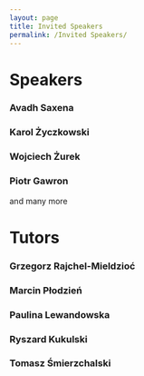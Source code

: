 ```yaml
---
layout: page
title: Invited Speakers
permalink: /Invited Speakers/
---
```

# Speakers
### Avadh Saxena
### Karol Życzkowski
### Wojciech Żurek
### Piotr Gawron
and many more

# Tutors
### Grzegorz Rajchel-Mieldzioć
### Marcin Płodzień
### Paulina Lewandowska
### Ryszard Kukulski
### Tomasz Śmierzchalski
